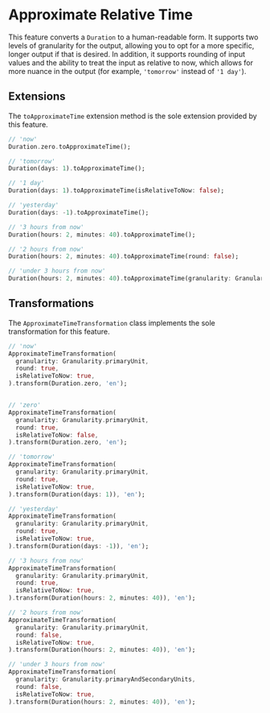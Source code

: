 # Approximate Relative Time

This feature converts a `Duration` to a human-readable form. It supports two levels of granularity for the output, allowing you to opt for a more specific, longer output if that is desired. In addition, it supports rounding of input values and the ability to treat the input as relative to now, which allows for more nuance in the output (for example, `'tomorrow'` instead of `'1 day'`).

## Extensions

The `toApproximateTime` extension method is the sole extension provided by this feature.

```dart
// 'now'
Duration.zero.toApproximateTime();

// 'tomorrow'
Duration(days: 1).toApproximateTime();

// '1 day'
Duration(days: 1).toApproximateTime(isRelativeToNow: false);

// 'yesterday'
Duration(days: -1).toApproximateTime();

// '3 hours from now'
Duration(hours: 2, minutes: 40).toApproximateTime();

// '2 hours from now'
Duration(hours: 2, minutes: 40).toApproximateTime(round: false);

// 'under 3 hours from now'
Duration(hours: 2, minutes: 40).toApproximateTime(granularity: Granularity.primaryAndSecondaryUnits);
```

## Transformations

The `ApproximateTimeTransformation` class implements the sole transformation for this feature.

```dart
// 'now'
ApproximateTimeTransformation(
  granularity: Granularity.primaryUnit,
  round: true,
  isRelativeToNow: true,
).transform(Duration.zero, 'en');


// 'zero'
ApproximateTimeTransformation(
  granularity: Granularity.primaryUnit,
  round: true,
  isRelativeToNow: false,
).transform(Duration.zero, 'en');

// 'tomorrow'
ApproximateTimeTransformation(
  granularity: Granularity.primaryUnit,
  round: true,
  isRelativeToNow: true,
).transform(Duration(days: 1)), 'en');

// 'yesterday'
ApproximateTimeTransformation(
  granularity: Granularity.primaryUnit,
  round: true,
  isRelativeToNow: true,
).transform(Duration(days: -1)), 'en');

// '3 hours from now'
ApproximateTimeTransformation(
  granularity: Granularity.primaryUnit,
  round: true,
  isRelativeToNow: true,
).transform(Duration(hours: 2, minutes: 40)), 'en');

// '2 hours from now'
ApproximateTimeTransformation(
  granularity: Granularity.primaryUnit,
  round: false,
  isRelativeToNow: true,
).transform(Duration(hours: 2, minutes: 40)), 'en');

// 'under 3 hours from now'
ApproximateTimeTransformation(
  granularity: Granularity.primaryAndSecondaryUnits,
  round: false,
  isRelativeToNow: true,
).transform(Duration(hours: 2, minutes: 40)), 'en');
```